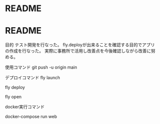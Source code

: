 # README

# README

目的
テスト開発を行なった。
fly.deployが出来ることを確認する目的でアプリの作成を行なった。
実際に事務所で活用し改善点を今後確認しながら改善に努める。

使用コマンド
git push -u origin main

デプロイコマンド
fly launch

fly deploy

fly open

docker実行コマンド

docker-compose run web
